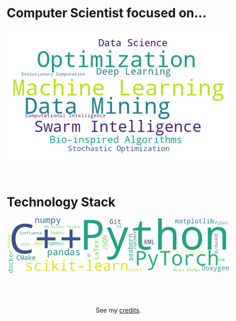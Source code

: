 # Computer Scientist focused on...

<p align="center"> <img src="./images/topics-wordcloud.png"> </p>

<br>

# Technology Stack

<p align="center">
<a href="pages/tech-stack.md">
<img src="./images/tech-stack-wordcloud.png" alt="Technology Stack as Word Cloud" width="800">
</a>
</p>

<br>

#
<p align="center">
See my <a href="pages/credits.md">credits</a>.
</p>
